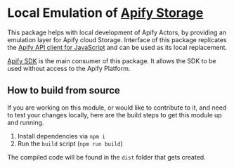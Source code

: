 # Local Emulation of [Apify Storage](https://apify.com/storage)
This package helps with local development of Apify Actors, by providing an emulation layer
for Apify cloud Storage. Interface of this package replicates the [Apify API client
for JavaScript](https://github.com/apify/apify-client-js) and can be used as its local
replacement.

[Apify SDK](https://sdk.apify.com) is the main consumer of this package. It allows the SDK
to be used without access to the Apify Platform.

## How to build from source

If you are working on this module, or would like to contribute to it, and need to test your changes locally,
here are the build steps to get this module up and running.

1. Install dependencies via `npm i`
2. Run the `build` script (`npm run build`)

The compiled code will be found in the `dist` folder that gets created.
